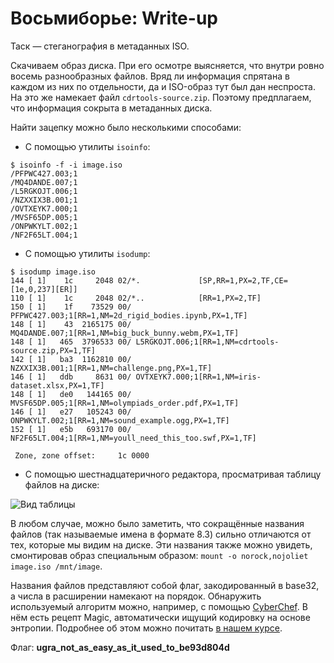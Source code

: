 # Восьмиборье: Write-up

Таск — стеганография в метаданных ISO.

Скачиваем образ диска. При его осмотре выясняется, что внутри ровно восемь разнообразных файлов. Вряд ли информация спрятана в каждом из них по отдельности, да и ISO-образ тут был дан неспроста. На это же намекает файл `cdrtools-source.zip`. Поэтому предплагаем, что информация сокрыта в метаданных диска.

Найти зацепку можно было несколькими способами:

* С помощью утилиты `isoinfo`:

```
$ isoinfo -f -i image.iso   
/PFPWC427.003;1
/MQ4DANDE.007;1
/L5RGKOJT.006;1
/NZXXIX3B.001;1
/OVTXEYK7.000;1
/MVSF65DP.005;1
/ONPWKYLT.002;1
/NF2F65LT.004;1
```

* С помощью утилиты `isodump`:

```
$ isodump image.iso
144 [ 1]    1c     2048 02/*.             [SP,RR=1,PX=2,TF,CE=[1e,0,237][ER]]
110 [ 1]    1c     2048 02/*..            [RR=1,PX=2,TF]
150 [ 1]    1f    73529 00/ PFPWC427.003;1[RR=1,NM=2d_rigid_bodies.ipynb,PX=1,TF]
148 [ 1]    43  2165175 00/ MQ4DANDE.007;1[RR=1,NM=big_buck_bunny.webm,PX=1,TF]
148 [ 1]   465  3796533 00/ L5RGKOJT.006;1[RR=1,NM=cdrtools-source.zip,PX=1,TF]
142 [ 1]   ba3  1162810 00/ NZXXIX3B.001;1[RR=1,NM=challenge.png,PX=1,TF]
146 [ 1]   ddb     8631 00/ OVTXEYK7.000;1[RR=1,NM=iris-dataset.xlsx,PX=1,TF]
148 [ 1]   de0   144165 00/ MVSF65DP.005;1[RR=1,NM=olympiads_order.pdf,PX=1,TF]
146 [ 1]   e27   105243 00/ ONPWKYLT.002;1[RR=1,NM=sound_example.ogg,PX=1,TF]
152 [ 1]   e5b   693170 00/ NF2F65LT.004;1[RR=1,NM=youll_need_this_too.swf,PX=1,TF]

 Zone, zone offset:     1c 0000  
```

* С помощью шестнадцатеричного редактора, просматривая таблицу файлов на диске:

![Вид таблицы](writeup/hexeditor.png)

В любом случае, можно было заметить, что сокращённые названия файлов (так называемые имена в формате 8.3) сильно отличаются от тех, которые мы видим на диске. Эти названия также можно увидеть, смонтировав образ специальным образом: `mount -o norock,nojoliet image.iso /mnt/image`.

Названия файлов представляют собой флаг, закодированный в base32, а числа в расширении намекают на порядок. Обнаружить используемый алгоритм можно, например, с помощью [CyberChef](https://gchq.github.io/CyberChef/#recipe=Magic%283%2Cfalse%2Cfalse%2C%27%27%29&input=T1ZUWEVZSzdOWlhYSVgzQk9OUFdLWUxUUEZQV0M0MjdORjJGNjVMVE1WU0Y2NURQTDVSR0tPSlRNUTREQU5ERQ). В нём есть рецепт Magic, автоматически ищущий кодировку на основе энтропии. Подробнее об этом можно почитать [в нашем курсе](https://course.ugractf.ru/crypto/codes.html).

Флаг: **ugra_not_as_easy_as_it_used_to_be93d804d**
